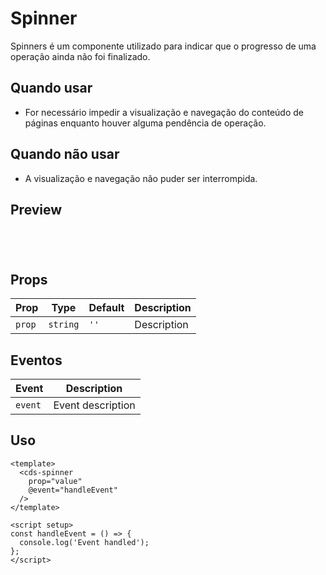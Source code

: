 # Spinner

Spinners é um componente utilizado para indicar que o progresso de uma operação ainda não foi finalizado.

## Quando usar

- For necessário impedir a visualização e navegação do conteúdo de páginas enquanto houver alguma pendência de operação.

## Quando não usar

- A visualização e navegação não puder ser interrompida.

## Preview

<script setup>
import Spinner from '@/components/Spinner.vue';

const handleClick = () => {
  console.log('Component interaction');
};
</script>

<div class="demo-container">
  <Spinner />
</div>

## Props

| Prop | Type | Default | Description |
|------|------|---------|-------------|
| `prop` | `string` | `''` | Description |

## Eventos

| Event | Description |
|-------|-------------|
| `event` | Event description |

## Uso

```vue
<template>
  <cds-spinner
    prop="value"
    @event="handleEvent"
  />
</template>

<script setup>
const handleEvent = () => {
  console.log('Event handled');
};
</script>
```

<style scoped>
.demo-container {
  padding: 20px;
  border: 1px solid var(--vp-c-border);
  border-radius: 8px;
  margin: 16px 0;
}
</style>